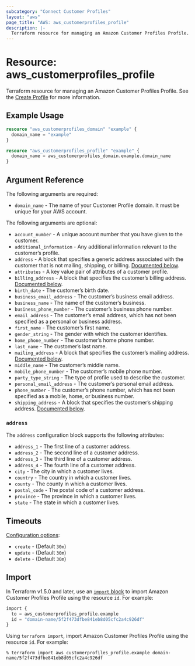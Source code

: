 ```yaml
---
subcategory: "Connect Customer Profiles"
layout: "aws"
page_title: "AWS: aws_customerprofiles_profile"
description: |-
  Terraform resource for managing an Amazon Customer Profiles Profile.
---
```


# Resource: aws_customerprofiles_profile

Terraform resource for managing an Amazon Customer Profiles Profile.
See the [Create Profile](https://docs.aws.amazon.com/customerprofiles/latest/APIReference/API_CreateProfile.html) for more information.

## Example Usage

```terraform
resource "aws_customerprofiles_domain" "example" {
  domain_name = "example"
}

resource "aws_customerprofiles_profile" "example" {
  domain_name = aws_customerprofiles_domain.example.domain_name
}
```

## Argument Reference

The following arguments are required:

* `domain_name` - The name of your Customer Profile domain. It must be unique for your AWS account.

The following arguments are optional:

* `account_number` - A unique account number that you have given to the customer.
* `additional_information` - Any additional information relevant to the customer’s profile.
* `address` - A block that specifies a generic address associated with the customer that is not mailing, shipping, or billing. [Documented below](#address).
* `attributes` - A key value pair of attributes of a customer profile.
* `billing_address` - A block that specifies the customer’s billing address. [Documented below](#address).
* `birth_date` - The customer’s birth date.
* `business_email_address` - The customer’s business email address.
* `business_name` - The name of the customer’s business.
* `business_phone_number` - The customer’s business phone number.
* `email_address` - The customer’s email address, which has not been specified as a personal or business address.
* `first_name` - The customer’s first name.
* `gender_string` - The gender with which the customer identifies.
* `home_phone_number` - The customer’s home phone number.
* `last_name` - The customer’s last name.
* `mailing_address` - A block that specifies the customer’s mailing address. [Documented below](#address).
* `middle_name` - The customer’s middle name.
* `mobile_phone_number` - The customer’s mobile phone number.
* `party_type_string` - The type of profile used to describe the customer.
* `personal_email_address` - The customer’s personal email address.
* `phone_number` - The customer’s phone number, which has not been specified as a mobile, home, or business number.
* `shipping_address` - A block that specifies the customer’s shipping address. [Documented below](#address).

### `address`

The `address` configuration block supports the following attributes:

* `address_1` - The first line of a customer address.
* `address_2` - The second line of a customer address.
* `address_3` - The third line of a customer address.
* `address_4` - The fourth line of a customer address.
* `city` - The city in which a customer lives.
* `country` - The country in which a customer lives.
* `county` - The county in which a customer lives.
* `postal_code` - The postal code of a customer address.
* `province` - The province in which a customer lives.
* `state` - The state in which a customer lives.

## Timeouts

[Configuration options](https://developer.hashicorp.com/terraform/language/resources/syntax#operation-timeouts):

* `create` - (Default `30m`)
* `update` - (Default `30m`)
* `delete` - (Default `30m`)

## Import

In Terraform v1.5.0 and later, use an [`import` block](https://developer.hashicorp.com/terraform/language/import) to import Amazon Customer Profiles Profile using the resource `id`. For example:

```terraform
import {
  to = aws_customerprofiles_profile.example
  id = "domain-name/5f2f473dfbe841eb8d05cfc2a4c926df"
}
```

Using `terraform import`, import Amazon Customer Profiles Profile using the resource `id`. For example:

```console
% terraform import aws_customerprofiles_profile.example domain-name/5f2f473dfbe841eb8d05cfc2a4c926df
```
